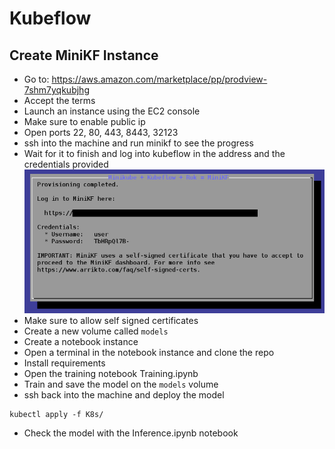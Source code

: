 # Kubeflow

## Create MiniKF Instance

- Go to: <https://aws.amazon.com/marketplace/pp/prodview-7shm7yqkubjhg>
- Accept the terms
- Launch an instance using the EC2 console
- Make sure to enable public ip
- Open ports 22, 80, 443, 8443, 32123
- ssh into the machine and run minikf to see the progress
- Wait for it to finish and log into kubeflow in the address and the credentials provided
![Credengials](/images/creds.png)
- Make sure to allow self signed certificates
- Create a new volume called `models`
- Create a notebook instance
- Open a terminal in the notebook instance and clone the repo
- Install requirements
- Open the training notebook Training.ipynb
- Train and save the model on the `models` volume
- ssh back into the machine and deploy the model

```
kubectl apply -f K8s/
```

- Check the model with the Inference.ipynb notebook
